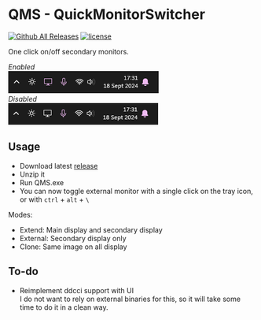 # QMS - QuickMonitorSwitcher

[![Github All Releases](https://img.shields.io/github/downloads/odizinne/QMS-QuickMonitorSwitcher/total.svg)]()
[![license](https://img.shields.io/github/license/odizinne/QMS-QuickMonitorSwitcher)]()

One click on/off secondary monitors.

*Enabled*  
![image](assets/tray_icon.png)  
*Disabled*  
![image](assets/tray_icon_off.png)

## Usage

- Download latest [release](https://github.com/Odizinne/QMS-QuickMonitorSwitcher/releases/latest)
- Unzip it
- Run QMS.exe
- You can now toggle external monitor with a single click on the tray icon, or with `ctrl` + `alt` + `\`

Modes:
- Extend: Main display and secondary display
- External: Secondary display only
- Clone: Same image on all display

## To-do

- Reimplement ddcci support with UI  
I do not want to rely on external binaries for this, so it will take some time to do it in a clean way.
